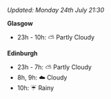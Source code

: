*Updated: Monday 24th July 21:30*

**Glasgow**

* 23h - 10h: :partly_sunny: Partly Cloudy

**Edinburgh**

* 23h - 7h: :partly_sunny: Partly Cloudy
* 8h, 9h: :cloud: Cloudy
* 10h: :umbrella: Rainy
